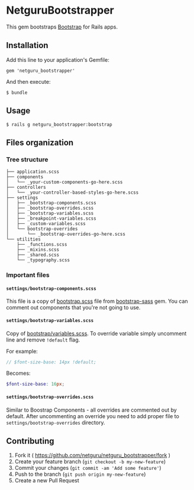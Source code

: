 # NetguruBootstrapper

This gem bootstraps [Bootstrap](http://getbootstrap.com/) for Rails apps.

## Installation

Add this line to your application's Gemfile:
```
gem 'netguru_bootstrapper'
```

And then execute:
```
$ bundle
```

## Usage
```
$ rails g netguru_bootstrapper:bootstrap
```

## Files organization

### Tree structure
```
├── application.scss
├── components
│   └── _your-custom-components-go-here.scss
├── controllers
│   └── _your-controller-based-styles-go-here.scss
├── settings
│   ├── _bootstrap-components.scss
│   ├── _bootstrap-overrides.scss
│   ├── _bootstrap-variables.scss
│   ├── _breakpoint-variables.scss
│   ├── _custom-variables.scss
│   └── bootstrap-overrides
│       └── _bootstrap-overrides-go-here.scss
└── utilities
    ├── _functions.scss
    ├── _mixins.scss
    ├── _shared.scss
    └── _typography.scss
```

### Important files

#### <code>settings/bootstrap-components.scss</code>
This file is a copy of [bootstrap.scss](https://github.com/twbs/bootstrap-sass/blob/master/assets/stylesheets/_bootstrap.scss) file from [bootstrap-sass](https://github.com/twbs/bootstrap-sass) gem. You can comment out components that you're not going to use.

#### <code>settings/bootstrap-variables.scss</code>
Copy of [bootstrap/variables.scss](https://github.com/twbs/bootstrap-sass/blob/master/assets/stylesheets/bootstrap/_variables.scss). To override variable simply uncomment line and remove <code>!default</code> flag.

For example:
```scss
// $font-size-base: 14px !default;
```

Becomes:
```scss
$font-size-base: 16px;
```

#### <code>settings/bootstrap-overrides.scss</code>

Similar to Boostrap Components - all overrides are commented out by default. After uncommenting an override you need to add proper file to <code>settings/bootstrap-overrides</code> directory.


## Contributing

1. Fork it ( https://github.com/netguru/netguru_bootstrapper/fork )
2. Create your feature branch (`git checkout -b my-new-feature`)
3. Commit your changes (`git commit -am 'Add some feature'`)
4. Push to the branch (`git push origin my-new-feature`)
5. Create a new Pull Request
